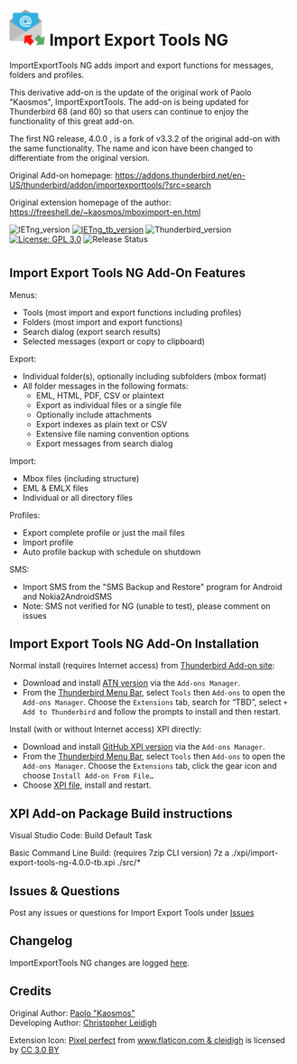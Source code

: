 # ![IETng icon] Import Export Tools NG


ImportExportTools NG adds import and export functions for messages, folders and profiles.

This derivative add-on is the update of the original work of Paolo "Kaosmos", ImportExportTools.
The add-on is being updated for Thunderbird 68 (and 60) so that users can continue to enjoy the
functionality of this great add-on.

The first NG release, 4.0.0 , is a fork of v3.3.2 of the original add-on with the same functionality.
The name and icon have been changed to differentiate from the original version.

Original Add-on homepage:
https://addons.thunderbird.net/en-US/thunderbird/addon/importexporttools/?src=search

Original extension homepage of the author:
https://freeshell.de/~kaosmos/mboximport-en.html

![IETng_version](https://img.shields.io/badge/version-v4.0.0-darkorange.png?label=ImportExportTools%20NG)
[![IETng_tb_version](https://img.shields.io/badge/version-v4.0.0-blue.png?label=Thunderbird%20Add-On)](https://addons.thunderbird.net/en-US/thunderbird/addon/)
![Thunderbird_version](https://img.shields.io/badge/version-v60.0--68.*-blue.png?label=Thunderbird)
[![License: GPL 3.0](https://img.shields.io/badge/License-GPL%203.0-red.png)](https://opensource.org/licenses/GPL-3.0)
![Release Status](https://img.shields.io/badge/Release%20Status-v4.0.0%20Released-brightgreen.png)
#

## Import Export Tools NG Add-On Features

Menus:
 - Tools (most import and export functions including profiles)
 - Folders (most import and export functions)
 - Search dialog (export search results)
 - Selected messages (export or copy to clipboard)

Export:
 - Individual folder(s), optionally including subfolders (mbox format)
 - All folder messages in the following formats:
   - EML, HTML, PDF, CSV or plaintext
   - Export as individual files or a single file
   - Optionally include attachments
   - Export indexes as plain text or CSV
   - Extensive file naming convention options
   - Export messages from search dialog

Import:
 - Mbox files (including structure)
 - EML & EMLX files
 - Individual or all directory files

Profiles:
 - Export complete profile or just the mail files
 - Import profile
 - Auto profile backup with schedule on shutdown

SMS:
 - Import SMS from the "SMS Backup and Restore" program for Android and Nokia2AndroidSMS
 - Note: SMS not verified for NG (unable to test), please comment on issues

## Import Export Tools NG Add-On Installation
   

Normal install (requires Internet access) from [Thunderbird Add-on site](https://addons.thunderbird.net/):
- Download and install [ATN version](https://addons.thunderbird.net/addon/ImportExportToolsNG/) via the ``Add-ons Manager``.
- From the [Thunderbird Menu Bar](https://support.mozilla.org/en-US/kb/display-thunderbird-menus-and-toolbar), select ``Tools`` then ``Add-ons`` to open the ``Add-ons Manager``. Choose the ``Extensions`` tab, search for “TBD”, select ``+ Add to Thunderbird`` and follow the prompts to install and then restart.

Install (with or without Internet access) XPI directly:
- Download and install [GitHub XPI version](xpi) via the ``Add-ons Manager``.
- From the [Thunderbird Menu Bar](https://support.mozilla.org/en-US/kb/display-thunderbird-menus-and-toolbar), select ``Tools`` then ``Add-ons`` to open the ``Add-ons Manager``. Choose the ``Extensions`` tab, click the gear icon and choose ``Install Add-on From File…``
- Choose [XPI file](xpi), install and restart.

## XPI Add-on Package Build instructions

Visual Studio Code:
 Build Default Task

Basic Command Line Build: (requires 7zip CLI version)
7z a ./xpi/import-export-tools-ng-4.0.0-tb.xpi ./src/*

## Issues & Questions
Post any issues or questions for Import Export Tools under [Issues](https://github.com/thundernest/import-export-tools-ng/issues)

## Changelog
 ImportExportTools NG changes are logged [here](CHANGELOG.md).

## Credits
Original Author: [Paolo "Kaosmos"](https://addons.thunderbird.net/en-US/thunderbird/user/Paolo_Kaosmos/)  
Developing Author: [Christopher Leidigh](https://github.com/cleidigh/)  

<html>
<div>Extension Icon: <a href="https://www.flaticon.com/authors/pixel-perfect" title="Pixel perfect">Pixel perfect</a> from <a href="https://www.flaticon.com/"                 title="Flaticon">www.flaticon.com & cleidigh</a> is licensed by <a href="http://creativecommons.org/licenses/by/3.0/"                 title="Creative Commons BY 3.0" target="_blank">CC 3.0 BY</a></div>
</html>

[IETng icon]: rep-resources/images/import-export-tools-ng-icon-64px.png 